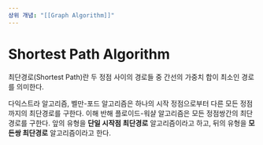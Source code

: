 ```yaml
---
상위 개념: "[[Graph Algorithm]]"
---
```

# Shortest Path Algorithm
최단경로(Shortest Path)란 두 정점 사이의 경로들 중 간선의 가중치 합이 최소인 경로를 의미한다.

다익스트라 알고리즘, 벨만-포드 알고리즘은 하나의 시작 정점으로부터 다른 모든 정점까지의 최단경로를 구한다. 이해 반해 플로이드-워샬 알고리즘은 모든 정점쌍간의 최단경로를 구한다. 앞의 유형을 **단일 시작점 최단경로** 알고리즘이라고 하고, 뒤의 유형을 **모든쌍 최단경로** 알고리즘이라고 한다.
